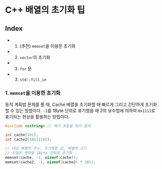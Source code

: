 # C++ 배열의 초기화 팁

## Index
- 1. (추천) `memset`을 이용한 초기화
- 2. `vector`의 초기화
- 3. `for` 문
- 3. `std::fill_in`

### 1. `memset`을 이용한 초기화
동적 계획법 문제를 풀 때, Cache 배열을 초기화할 때 빠르게 그리고 간단하게 초기화할 수 있는 방법이다. `-1`를 1Byte 단위로 표기했을 때 2의 보수법에 의하여 `0x1111`로 표기되는 현상을 활용하는 방법이다.

```cpp
#include <cstring> // 헤더 포함을 잊지 말자

int cache[101];
int cache2[101][101];

// 대상 배열의 주소, 초기화할 값, 배열의 크기
// 지정된 영역을 1Byte 단위로 초기화
memset(cache, -1, sizeof(cache));
memset(cache2, -1, sizeof(cache2) * 101);
```
